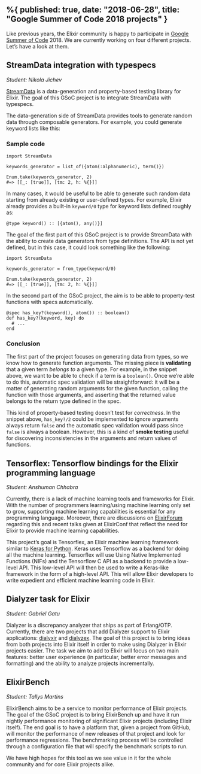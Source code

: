 %{
    published: true,
    date: "2018-06-28",
    title: "Google Summer of Code 2018 projects"
}
---
Like previous years, the Elixir community is happy to participate in [Google Summer of Code](https://summerofcode.withgoogle.com/) 2018\. We are currently working on four different projects. Let’s have a look at them.

## StreamData integration with typespecs

*Student: Nikola Jichev*

[StreamData](https://github.com/whatyouhide/stream_data) is a data-generation and property-based testing library for Elixir. The goal of this GSoC project is to integrate StreamData with typespecs.

The data-generation side of StreamData provides tools to generate random data through composable generators. For example, you could generate keyword lists like this:

### Sample code

```
import StreamData

keywords_generator = list_of({atom(:alphanumeric), term()})

Enum.take(keywords_generator, 2)
#=> [[_: [true]], [tm: 2, h: %{}]] 
```

In many cases, it would be useful to be able to generate such random data starting from already existing or user-defined types. For example, Elixir already provides a built-in `keyword/0` type for keyword lists defined roughly as:

```
@type keyword() :: [{atom(), any()}] 
```

The goal of the first part of this GSoC project is to provide StreamData with the ability to create data generators from type definitions. The API is not yet defined, but in this case, it could look something like the following:

```
import StreamData

keywords_generator = from_type(keyword/0)

Enum.take(keywords_generator, 2)
#=> [[_: [true]], [tm: 2, h: %{}]] 
```

In the second part of the GSoC project, the aim is to be able to property-test functions with specs automatically.

```
@spec has_key?(keyword(), atom()) :: boolean()
def has_key?(keyword, key) do
  # ...
end 
```

### Conclusion

The first part of the project focuses on generating data from types, so we know how to generate function arguments. The missing piece is **validating** that a given term *belongs to* a given type. For example, in the snippet above, we want to be able to check if a term is a `boolean()`. Once we’re able to do this, automatic spec validation will be straightforward: it will be a matter of generating random arguments for the given function, calling the function with those arguments, and asserting that the returned value belongs to the return type defined in the spec.

This kind of property-based testing doesn’t test for *correctness*. In the snippet above, `has_key?/2` could be implemented to ignore arguments always return `false` and the automatic spec validation would pass since `false` is always a boolean. However, this is a kind of **smoke testing** useful for discovering inconsistencies in the arguments and return values of functions.

## Tensorflex: Tensorflow bindings for the Elixir programming language

*Student: Anshuman Chhabra*

Currently, there is a lack of machine learning tools and frameworks for Elixir. With the number of programmers learning/using machine learning only set to grow, supporting machine learning capabilities is essential for any programming language. Moreover, there are discussions on [ElixirForum](https://elixirforum.com/) regarding this and recent talks given at ElixirConf that reflect the need for Elixir to provide machine learning capabilities.

This project’s goal is Tensorflex, an Elixir machine learning framework similar to [Keras for Python](https://keras.io/). Keras uses Tensorflow as a backend for doing all the machine learning. Tensorflex will use Using Native Implemented Functions (NIFs) and the Tensorflow C API as a backend to provide a low-level API. This low-level API will then be used to write a Keras-like framework in the form of a high-level API. This will allow Elixir developers to write expedient and efficient machine learning code in Elixir.

## Dialyzer task for Elixir

*Student: Gabriel Gatu*

Dialyzer is a discrepancy analyzer that ships as part of Erlang/OTP. Currently, there are two projects that add Dialyzer support to Elixir applications: [dialyxir](https://github.com/jeremyjh/dialyxir) and [dialyzex](https://github.com/Comcast/dialyzex). The goal of this project is to bring ideas from both projects into Elixir itself in order to make using Dialyzer in Elixir projects easier. The task we aim to add to Elixir will focus on two main features: better user experience (in particular, better error messages and formatting) and the ability to analyze projects incrementally.

## ElixirBench

*Student: Tallys Martins*

ElixirBench aims to be a service to monitor performance of Elixir projects. The goal of the GSoC project is to bring ElixirBench up and have it run nightly performance monitoring of significant Elixir projects (including Elixir itself). The end goal is to have a platform that, given a project from GitHub, will monitor the performance of new releases of that project and look for performance regressions. The benchmarking process will be controlled through a configuration file that will specify the benchmark scripts to run.

We have high hopes for this tool as we see value in it for the whole community and for core Elixir projects alike.